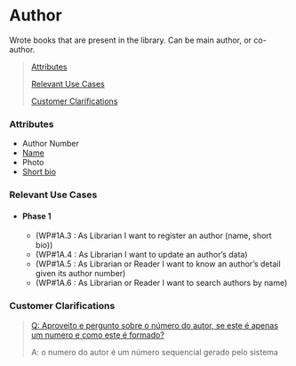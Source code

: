# Author

Wrote books that are present in the library. Can be main author, or co-author.

> [Attributes](#attributes)
>
> [Relevant Use Cases](#Relevant-Use-Cases)
>
> [Customer Clarifications](#Customer-Clarifications)

### Attributes

- Author Number
- [Name](../ValueObjects/Name.md)
- Photo
- [Short bio](../ValueObjects/AuthorBio.md)

### Relevant Use Cases

- #### Phase 1
    - (WP#1A.3 : As Librarian I want to register an author (name, short bio))
    - (WP#1A.4 : As Librarian I want to update an author’s data)
    - (WP#1A.5 : As Librarian or Reader I want to know an author’s detail given its author number)
    - (WP#1A.6 : As Librarian or Reader I want to search authors by name)

### Customer Clarifications

> [Q: Aproveito e pergunto sobre o número do autor, se este é apenas um numero e como este é formado?](https://moodle.isep.ipp.pt/mod/forum/discuss.php?d=28907#p36504)
>
>A: o numero do autor é um número sequencial gerado pelo sistema
